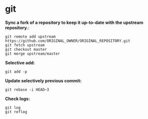 # git

**Sync a fork of a repository to keep it up-to-date with the upstream repository.**:
```
git remote add upstream https://github.com/ORIGINAL_OWNER/ORIGINAL_REPOSITORY.git
git fetch upstream
git checkout master
git merge upstream/master
```

**Selective add:**
```
git add -p
```

**Update selectively previous commit:**
```
git rebase -i HEAD~3
```

**Check logs:**
```
git log
git reflog
```
